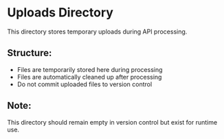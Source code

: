 # Uploads Directory

This directory stores temporary uploads during API processing.

## Structure:
- Files are temporarily stored here during processing
- Files are automatically cleaned up after processing
- Do not commit uploaded files to version control

## Note:
This directory should remain empty in version control but exist for runtime use.